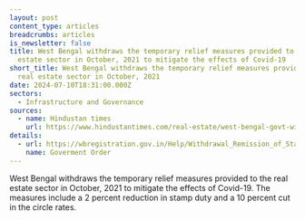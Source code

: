 ```yaml
---
layout: post
content_type: articles
breadcrumbs: articles
is_newsletter: false
title: West Bengal withdraws the temporary relief measures provided to the real
  estate sector in October, 2021 to mitigate the effects of Covid-19
short_title: West Bengal withdraws the temporary relief measures provided to the
  real estate sector in October, 2021
date: 2024-07-10T18:31:00.000Z
sectors:
  - Infrastructure and Governance
sources:
  - name: Hindustan times
    url: https://www.hindustantimes.com/real-estate/west-bengal-govt-withdraws-2-stamp-duty-cut-for-homebuyers-10-circle-rate-relief-101719848182878.html
details:
  - url: https://wbregistration.gov.in/Help/Withdrawal_Remission_of_Stamp_Duty.pdf
    name: Goverment Order
---
```

West Bengal withdraws the temporary relief measures provided to the real estate sector in October, 2021 to mitigate the effects of Covid-19. The measures include a 2 percent  reduction in stamp duty and a 10 percent cut in the circle rates.
